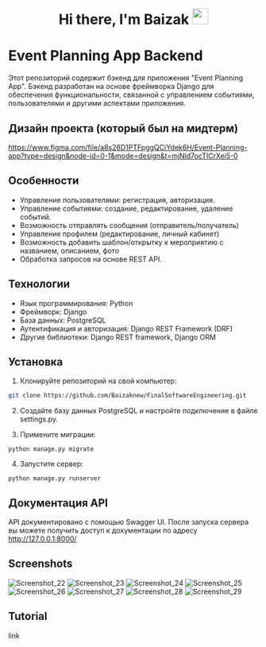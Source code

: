 <h1 align="center">Hi there, I'm Baizak 
<img src="https://github.com/blackcater/blackcater/raw/main/images/Hi.gif" height="32"/></h1>

# Event Planning App Backend
Этот репозиторий содержит бэкенд для приложения "Event Planning App". Бэкенд разработан на основе фреймворка Django для обеспечения функциональности, связанной с управлением событиями, пользователями и другими аспектами приложения.

## Дизайн проекта (который был на мидтерм)
https://www.figma.com/file/a8s26D1PTFpggQCiYdek6H/Event-Planning-app?type=design&node-id=0-1&mode=design&t=mjNld7ocTICrXei5-0

## Особенности
* Управление пользователями: регистрация, авторизация.
* Управление событиями: создание, редактирование, удаление событий.
* Возможность отправлять сообщения (отправитель/получатель)
* Управление профилем (редактирование, личный кабинет)
* Возможность добавить шаблон/открытку к мероприятию с названием, описанием, фото
* Обработка запросов на основе REST API.

## Технологии
* Язык программирования: Python
* Фреймворк: Django
* База данных: PostgreSQL
* Аутентификация и авторизация: Django REST Framework (DRF)
* Другие библиотеки: Django REST framework, Django ORM

## Установка
1. Клонируйте репозиторий на свой компьютер:
```bash
git clone https://github.com/Baizaknew/FinalSoftwareEngineering.git
```

2. Создайте базу данных PostgreSQL и настройте подключение в файле settings.py.

3. Примените миграции:
```
python manage.py migrate
```
4. Запустите сервер:
```
python manage.py runserver
```

## Документация API
API документировано с помощью Swagger UI. После запуска сервера вы можете получить доступ к документации по адресу http://127.0.0.1:8000/

## Screenshots
![Screenshot_22](https://github.com/Baizaknew/FinalSoftwareEngineering/assets/102854080/07bcb689-40de-48af-a29f-8676e327821d)
![Screenshot_23](https://github.com/Baizaknew/FinalSoftwareEngineering/assets/102854080/f963f11c-53ee-4e1d-82b6-f80709f9fc61)
![Screenshot_24](https://github.com/Baizaknew/FinalSoftwareEngineering/assets/102854080/b5a153c4-b0c1-4fa1-aedc-cb3ef66d716a)
![Screenshot_25](https://github.com/Baizaknew/FinalSoftwareEngineering/assets/102854080/fad07b5b-1e8a-4f42-bf40-6528d6d095fd)
![Screenshot_26](https://github.com/Baizaknew/FinalSoftwareEngineering/assets/102854080/0a0c9839-0111-4554-9a86-8c2897c8709b)
![Screenshot_27](https://github.com/Baizaknew/FinalSoftwareEngineering/assets/102854080/05d8585a-d74c-485e-a6df-c8381cba519a)
![Screenshot_28](https://github.com/Baizaknew/FinalSoftwareEngineering/assets/102854080/0170b0cc-993e-4254-a944-b45bb993f2f2)
![Screenshot_29](https://github.com/Baizaknew/FinalSoftwareEngineering/assets/102854080/c1678e40-1ddc-4c05-a2ad-4f1728ea85a7)

## Tutorial
link
